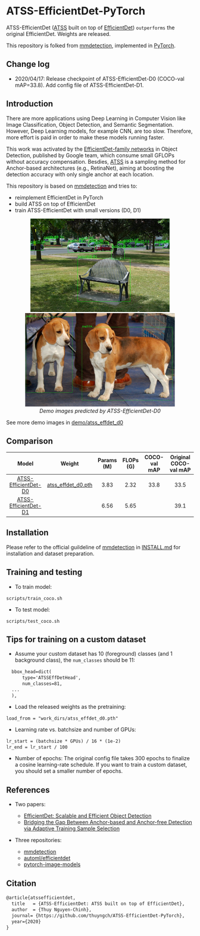 # ATSS-EfficientDet-PyTorch

ATSS-EfficientDet ([ATSS](https://arxiv.org/pdf/1912.02424.pdf) built on top of [EfficientDet](https://arxiv.org/pdf/1911.09070.pdf)) ```outperforms``` the original EfficientDet. Weights are released.

This repository is folked from [mmdetection](https://github.com/open-mmlab/mmdetection), implemented in [PyTorch](https://pytorch.org/).


## Change log

- 2020/04/17: Release checkpoint of ATSS-EfficientDet-D0 (COCO-val mAP=33.8). Add config file of ATSS-EfficientDet-D1.


## Introduction

There are more applications using Deep Learning in Computer Vision like Image Classification, Object Detection, and Semantic Segmentation. However, Deep Learning models, for example CNN, are too slow. Therefore, more effort is paid in order to make these models running faster.

This work was activated by the [EfficientDet-family networks](https://arxiv.org/pdf/1911.09070.pdf) in Object Detection, published by Google team, which consume small GFLOPs without accuracy compensation. Besdies, [ATSS](https://arxiv.org/pdf/1912.02424.pdf) is a sampling method for Anchor-based architectures (e.g., RetinaNet), aiming at boosting the detection accuracy with only single anchor at each location.

This repository is based on [mmdetection](https://github.com/open-mmlab/mmdetection) and tries to:
  - reimplement EfficientDet in PyTorch
  - build ATSS on top of EfficientDet
  - train ATSS-EfficientDet with small versions (D0, D1)

<p align="center">
  <img src="demo/atss_effdet_d0/demo.jpg" height="250" alt="accessibility text">
  <img src="demo/atss_effdet_d0/img1.jpg" height="250" alt="accessibility text">
  <br>
  <em>Demo images predicted by ATSS-EfficientDet-D0</em>
</p>

See more demo images in [demo/atss_effdet_d0](demo/atss_effdet_d0)


## Comparison

|                           Model                          |                                                  Weight                                                  | Params (M) | FLOPs (G) | COCO-val mAP | Original COCO-val mAP |
|:--------------------------------------------------------:|:--------------------------------------------------------------------------------------------------------:|:----------:|:---------:|:------------:|:---------------------:|
| [ATSS-EfficientDet-D0](configs/effdet/atss_effdet_d0.py) | [atss_effdet_d0.pth](https://drive.google.com/file/d/1sPviqiKxEXsLdtj94LmLmCNQKIfTBy7M/view?usp=sharing) |    3.83    |    2.32   |     33.8     |          33.5         |
| [ATSS-EfficientDet-D1](configs/effdet/atss_effdet_d1.py) |                                                                                                          |    6.56    |    5.65   |              |          39.1         |


## Installation

Please refer to the official guildeline of [mmdetection](https://github.com/open-mmlab/mmdetection) in [INSTALL.md](docs/INSTALL.md) for installation and dataset preparation.


## Training and testing

  - To train model:
  ```
  scripts/train_coco.sh
  ```

  - To test model:
  ```
  scripts/test_coco.sh
  ```


## Tips for training on a custom dataset

  - Assume your custom dataset has 10 (foreground) classes (and 1 background class), the ```num_classes``` should be 11:
  ```
	bbox_head=dict(
		type='ATSSEffDetHead',
		num_classes=81,
    ...
	),
  ```

  - Load the released weights as the pretraining:
  ```
  load_from = "work_dirs/atss_effdet_d0.pth"
  ```

  - Learning rate vs. batchsize and number of GPUs:
  ```
  lr_start = (batchsize * GPUs) / 16 * (1e-2)
  lr_end = lr_start / 100
  ```

  - Number of epochs: The original config file takes 300 epochs to finalize a cosine learning-rate schedule. If you want to train a custom dataset, you should set a smaller number of epochs.


## References

* Two papers:
  - [EfficientDet: Scalable and Efficient Object Detection](https://arxiv.org/pdf/1911.09070.pdf)
  - [Bridging the Gap Between Anchor-based and Anchor-free Detection via Adaptive Training Sample Selection](https://arxiv.org/pdf/1912.02424.pdf)

* Three repositories:
  - [mmdetection](https://github.com/open-mmlab/mmdetection)
  - [automl/efficientdet](https://github.com/google/automl/tree/master/efficientdet)
  - [pytorch-image-models](https://github.com/rwightman/pytorch-image-models)


## Citation

```
@article{atssefficientdet,
  title   = {ATSS-EfficientDet: ATSS built on top of EfficientDet},
  author  = {Thuy Nguyen-Chinh},
  journal= {https://github.com/thuyngch/ATSS-EfficientDet-PyTorch},
  year={2020}
}
```

